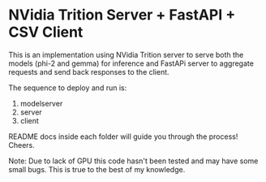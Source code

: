 # NVidia Trition Server + FastAPI + CSV Client

This is an implementation using NVidia Trition server to serve both the models (phi-2 and gemma) for inference and FastAPi server to aggregate requests and send back responses to the client. 

The sequence to deploy and run is:

1. modelserver
2. server
3. client

README docs inside each folder will guide you through the process! Cheers. 

Note: Due to lack of GPU this code hasn't been tested and may have some small bugs. This is true to the best of my knowledge. 
